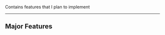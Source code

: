 Contains features that I plan to implement

--------------------
Major Features
--------------------
